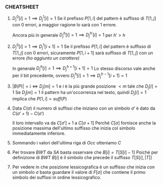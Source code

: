 ### CHEATSHEET

1. $D_j^0[i] = 1 \implies D_j^1[i] = 1$
   Se il prefisso $P[1,i]$ del pattern è suffisso di $T[1,j]$ con $0$ errori, a maggior ragione lo sarà con $1$ errore.
   
   Ancora più in generale $D_j^h[i] = 1\implies D^{h'}_j[i] = 1$         per $h' > h$
   
2. $D_j^0[i] = 1 \implies D_j^1[i+1] = 1$
   Se il prefisso $P[1,i]$ del pattern è suffisso di $T[1,j]$ con $0$ errori, sicuramente $P[1, i+1]$ sarà suffisso di $T[1,j]$ con un errore *(ho aggiunto un carattere)*

   In generale $D^h_j[i] = 1 \implies D^{h+1}_j[i+1] = 1$
   Lo stesso discorso vale anche per il bit precedente, ovvero $D^h_j[i] = 1 \implies D^{h-1}_j[i+1] = 1$

3. $|B(P)| = i \iff D_j[m] = 1$ e $i$ è la più grande posizione $<m$ tale che $D_j[i] = 1$
   Se $D_j[m] = 1$ il pattern ha un'occorrenza nel testo, quindi $D_j[i] = 1$ implica che $P[1,i] = suff(P)$

4. Data $C(\sigma)$ il numero di suffissi che iniziano con un simbolo $\sigma'$ è dato da
   $C(\sigma' +1) - C(\sigma')$

   Il loro intervallo va da $C[\sigma'] +1$ a $C[\sigma+1]$
   Perché $C[\sigma]$ fornisce anche la posizione massima dell'ultimo suffisso che inizia col simbolo immediatamente inferiore.

5. Sommando i valori dell'ultima riga di $Occ$ otteniamo $C$

6. Per trovare $BWT$ da $SA$ basta osservare che $B[i] = T[S[i] - 1]$
   Poiché per definizione di $BWT$ $B[i]$ è il simbolo che precede il suffisso $T[S[i], |T|]$

7. Per vedere in che posizione lessicografica è un suffisso che inizia con un simbolo $\sigma$ basta guardare il valore di $F[\sigma]$ che contiene il primo simbolo dei suffissi in ordine lessicografico.

